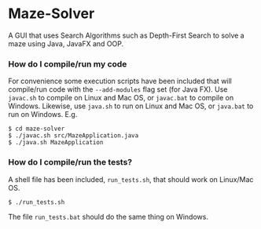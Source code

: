 # Maze-Solver

A GUI that uses Search Algorithms such as Depth-First Search to solve a maze using Java, JavaFX and OOP.


### How do I compile/run my code

For convenience some execution scripts have been included that will compile/run code with the `--add-modules` flag set (for Java FX). Use `javac.sh` to compile on Linux and Mac OS, or `javac.bat` to compile on Windows. Likewise, use `java.sh` to run on Linux and Mac OS, or `java.bat` to run on Windows. E.g.

```
$ cd maze-solver
$ ./javac.sh src/MazeApplication.java  
$ ./java.sh MazeApplication
```

### How do I compile/run the tests?

A shell file has been included, `run_tests.sh`, that should work on Linux/Mac OS.

```
$ ./run_tests.sh
```

The file `run_tests.bat` should do the same thing on Windows. 






